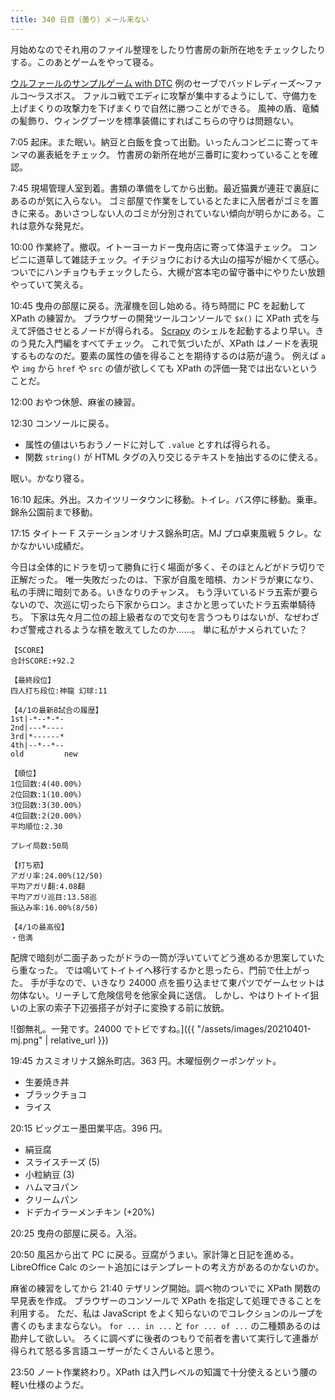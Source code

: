 ```yaml
---
title: 340 日目（曇り）メール来ない
---
```


月始めなのでそれ用のファイル整理をしたり竹書房の新所在地をチェックしたりする。このあとゲームをやって寝る。

[ウルファールのサンプルゲーム with DTC][bshf21b] 例のセーブでバッドレディーズ～ファルコ～ラスボス。
ファルコ戦でエディに攻撃が集中するようにして、守備力を上げまくりの攻撃力を下げまくりで自然に勝つことができる。
風神の盾、竜鱗の髪飾り、ウィングブーツを標準装備にすればこちらの守りは問題ない。

7:05 起床。また眠い。納豆と白飯を食って出勤。いったんコンビニに寄ってキンマの裏表紙をチェック。
竹書房の新所在地が三番町に変わっていることを確認。

7:45 現場管理人室到着。書類の準備をしてから出動。最近猫糞が連荘で裏庭にあるのが気に入らない。
ゴミ部屋で作業をしているとたまに入居者がゴミを置きに来る。あいさつしない人のゴミが分別されていない傾向が明らかにある。これは意外な発見だ。

10:00 作業終了。撤収。イトーヨーカドー曳舟店に寄って体温チェック。
コンビニに道草して雑誌チェック。イチジョウにおける大山の描写が細かくて感心。
ついでにハンチョウもチェックしたら、大槻が宮本宅の留守番中にやりたい放題やっていて笑える。

10:45 曳舟の部屋に戻る。洗濯機を回し始める。待ち時間に PC を起動して XPath の練習か。
ブラウザーの開発ツールコンソールで `$x()` に XPath 式を与えて評価させとるノードが得られる。
[Scrapy] のシェルを起動するより早い。きのう見た入門編をすべてチェック。
これで気づいたが、XPath はノードを表現するものなのだ。要素の属性の値を得ることを期待するのは筋が違う。
例えば `a` や `img` から `href` や `src` の値が欲しくても XPath の評価一発では出ないということだ。

12:00 おやつ休憩、麻雀の練習。

12:30 コンソールに戻る。

* 属性の値はいちおうノードに対して `.value` とすれば得られる。
* 関数 `string()` が HTML タグの入り交じるテキストを抽出するのに使える。

眠い。かなり寝る。

16:10 起床。外出。スカイツリータウンに移動。トイレ。バス停に移動。乗車。錦糸公園前まで移動。

17:15 タイトー F ステーションオリナス錦糸町店。MJ プロ卓東風戦 5 クレ。なかなかいい成績だ。

今日は全体的にドラを切って勝負に行く場面が多く、そのほとんどがドラ切りで正解だった。
唯一失敗だったのは、下家が自風を暗槓、カンドラが東になり、私の手牌に暗刻である。いきなりのチャンス。
もう浮いているドラ五索が要らないので、次巡に切ったら下家からロン。まさかと思っていたドラ五索単騎待ち。
下家は先々月二位の超上級者なので文句を言うつもりはないが、なぜわざわざ警戒されるような槓を敢えてしたのか……。
単に私がナメられていた？

```text
【SCORE】
合計SCORE:+92.2

【最終段位】
四人打ち段位:神龍 幻球:11

【4/1の最新8試合の履歴】
1st|-*--*-*-
2nd|---*----
3rd|*------*
4th|--*--*--
old         new

【順位】
1位回数:4(40.00%)
2位回数:1(10.00%)
3位回数:3(30.00%)
4位回数:2(20.00%)
平均順位:2.30

プレイ局数:50局

【打ち筋】
アガリ率:24.00%(12/50)
平均アガリ翻:4.08翻
平均アガリ巡目:13.58巡
振込み率:16.00%(8/50)

【4/1の最高役】
・倍満
```

配牌で暗刻が二面子あったがドラの一筒が浮いていてどう進めるか思案していたら重なった。
では鳴いてトイトイへ移行するかと思ったら、門前で仕上がった。
手が手なので、いきなり 24000 点を振り込ませて東パツでゲームセットは勿体ない。リーチして危険信号を他家全員に送信。
しかし、やはりトイトイ狙いの上家の索子下辺張搭子が対子に変換する前に放銃。

![御無礼。一発です。24000 でトビですね。]({{ "/assets/images/20210401-mj.png" | relative_url }})

19:45 カスミオリナス錦糸町店。363 円。木曜恒例クーポンゲット。

* 生姜焼き丼
* ブラックチョコ
* ライス

20:15 ビッグエー墨田業平店。396 円。

* 絹豆腐
* スライスチーズ (5)
* 小粒納豆 (3)
* ハムマヨパン
* クリームパン
* ドデカイラーメンチキン (+20%)

20:25 曳舟の部屋に戻る。入浴。

20:50 風呂から出て PC に戻る。豆腐がうまい。家計簿と日記を進める。
LibreOffice Calc のシート追加にはテンプレートの考え方があるのかないのか。

麻雀の練習をしてから 21:40 テザリング開始。調べ物のついでに XPath 関数の早見表を作成。
ブラウザーのコンソールで XPath を指定して処理できることを利用する。
ただ、私は JavaScript をよく知らないのでコレクションのループを書くのもままならない。
`for ... in ...` と `for ... of ...` の二種類あるのは勘弁して欲しい。
ろくに調べずに後者のつもりで前者を書いて実行して連番が得られて怒る多言語ユーザーがたくさんいると思う。

23:50 ノート作業終わり。XPath は入門レベルの知識で十分使えるという腰の軽い仕様のようだ。

[bshf21b]: https://wodifes.net/game/show/446
[scrapy]: https://scrapy.org/
